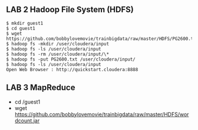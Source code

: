 ## LAB 2 Hadoop File System (HDFS)
```
$ mkdir guest1 
$ cd guest1 
$ wget https://github.com/bobbylovemovie/trainbigdata/raw/master/HDFS/PG2600.txt
$ hadoop fs -mkdir /user/cloudera/input
$ hadoop fs -ls /user/cloudera/input
$ hadoop fs -rm /user/cloudera/input/\*
$ hadoop fs -put PG2600.txt /user/cloudera/input/
$ hadoop fs -ls /user/cloudera/input
Open Web Browser : http://quickstart.cloudera:8888
```

## LAB 3 MapReduce
- cd /guest1
- wget https://github.com/bobbylovemovie/trainbigdata/raw/master/HDFS/wordcount.jar

